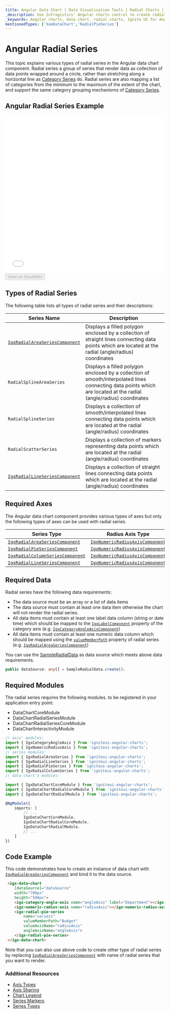 ```yaml
---
title: Angular Data Chart | Data Visualization Tools | Radial Charts | Data Binding | Infragistics
_description: Use Infragistics' Angular charts control to create radial charts such as radial area, radial line, radial pie and many more. Learn about our Ignite UI for Angular graph types!
_keywords: Angular charts, data chart, radial charts, Ignite UI for Angular, Infragistics
mentionedTypes: ['XamDataChart','RadialPieSeries']
---
```


# Angular Radial Series

This topic explains various types of radial series in the Angular data chart component. Radial series a group of series that render data as collection of data points wrapped around a circle, rather than stretching along a horizontal line as [Category Series](data-chart-type-category-series.md) do. Radial series are also mapping a list of categories from the minimum to the maximum of the extent of the chart, and support the same category grouping mechanisms of [Category Series](data-chart-type-category-series.md).

<!-- Angular, React, WebComponents -->

## Angular Radial Series Example

<div class="sample-container loading" style="height: 500px">
    <iframe id="data-chart-type-radial-series-iframe" src='{environment:dvDemosBaseUrl}/charts/data-chart-type-radial-series' width="100%" height="100%" seamless frameBorder="0" onload="onXPlatSampleIframeContentLoaded(this);" alt="Angular Radial Series Example"></iframe>
</div>
<div>
    <button data-localize="stackblitz" disabled class="stackblitz-btn" data-iframe-id="data-chart-type-radial-series-iframe" data-demos-base-url="{environment:dvDemosBaseUrl}">View on StackBlitz
    </button>


</div>

<div class="divider--half"></div>
<!-- end: Angular, React, WebComponents -->

## Types of Radial Series

The following table lists all types of radial series and their descriptions:

| Series Name                                                                                                                                                  | Description                                                                                                                                                       |
| ------------------------------------------------------------------------------------------------------------------------------------------------------------ | ----------------------------------------------------------------------------------------------------------------------------------------------------------------- |
| [`IgxRadialAreaSeriesComponent`]({environment:dvApiBaseUrl}/products/ignite-ui-angular/api/docs/typescript/latest/classes/igxradialareaseriescomponent.html) | Displays a filled polygon enclosed by a collection of straight lines connecting data points which are located at the radial (angle/radius) coordinates            |
| `RadialSplineAreaSeries`                                                                                                                                     | Displays a filled polygon enclosed by a collection of smooth/interpolated lines connecting data points which are located at the radial (angle/radius) coordinates |
| `RadialSplineSeries`                                                                                                                                         | Displays a collection of smooth/interpolated lines connecting data points which are located at the radial (angle/radius) coordinates                              |
| `RadialScatterSeries`                                                                                                                                        | Displays a collection of markers representing data points which are located at the radial (angle/radius) coordinates                                              |
| [`IgxRadialLineSeriesComponent`]({environment:dvApiBaseUrl}/products/ignite-ui-angular/api/docs/typescript/latest/classes/igxradiallineseriescomponent.html) | Displays a collection of straight lines connecting data points which are located at the radial (angle/radius) coordinates                                         |

## Required Axes

The Angular data chart component provides various types of axes but only the following types of axes can be used with radial series.

| Series Type                                                                                                                                                      | Radius Axis Type                                                                                                                                               | Angle Axis Type                                                                                                                                                |
| ---------------------------------------------------------------------------------------------------------------------------------------------------------------- | -------------------------------------------------------------------------------------------------------------------------------------------------------------- | -------------------------------------------------------------------------------------------------------------------------------------------------------------- |
| [`IgxRadialAreaSeriesComponent`]({environment:dvApiBaseUrl}/products/ignite-ui-angular/api/docs/typescript/latest/classes/igxradialareaseriescomponent.html)     | [`IgxNumericRadiusAxisComponent`]({environment:dvApiBaseUrl}/products/ignite-ui-angular/api/docs/typescript/latest/classes/igxnumericradiusaxiscomponent.html) | [`IgxCategoryAngleAxisComponent`]({environment:dvApiBaseUrl}/products/ignite-ui-angular/api/docs/typescript/latest/classes/igxcategoryangleaxiscomponent.html) |
| [`IgxRadialPieSeriesComponent`]({environment:dvApiBaseUrl}/products/ignite-ui-angular/api/docs/typescript/latest/classes/igxradialpieseriescomponent.html)       | [`IgxNumericRadiusAxisComponent`]({environment:dvApiBaseUrl}/products/ignite-ui-angular/api/docs/typescript/latest/classes/igxnumericradiusaxiscomponent.html) | [`IgxCategoryAngleAxisComponent`]({environment:dvApiBaseUrl}/products/ignite-ui-angular/api/docs/typescript/latest/classes/igxcategoryangleaxiscomponent.html) |
| [`IgxRadialColumnSeriesComponent`]({environment:dvApiBaseUrl}/products/ignite-ui-angular/api/docs/typescript/latest/classes/igxradialcolumnseriescomponent.html) | [`IgxNumericRadiusAxisComponent`]({environment:dvApiBaseUrl}/products/ignite-ui-angular/api/docs/typescript/latest/classes/igxnumericradiusaxiscomponent.html) | [`IgxCategoryAngleAxisComponent`]({environment:dvApiBaseUrl}/products/ignite-ui-angular/api/docs/typescript/latest/classes/igxcategoryangleaxiscomponent.html) |
| [`IgxRadialLineSeriesComponent`]({environment:dvApiBaseUrl}/products/ignite-ui-angular/api/docs/typescript/latest/classes/igxradiallineseriescomponent.html)     | [`IgxNumericRadiusAxisComponent`]({environment:dvApiBaseUrl}/products/ignite-ui-angular/api/docs/typescript/latest/classes/igxnumericradiusaxiscomponent.html) | [`IgxCategoryAngleAxisComponent`]({environment:dvApiBaseUrl}/products/ignite-ui-angular/api/docs/typescript/latest/classes/igxcategoryangleaxiscomponent.html) |

## Required Data

Radial series have the following data requirements:

-   The data source must be an array or a list of data items
-   The data source must contain at least one data item otherwise the chart will not render the radial series.
-   All data items must contain at least one label data column (string or date time) which should be mapped to the [`IgxLabelComponent`]({environment:dvApiBaseUrl}/products/ignite-ui-angular/api/docs/typescript/latest/classes/igxlabelcomponent.html) property of the category axis (e.g. [`IgxCategoryAngleAxisComponent`]({environment:dvApiBaseUrl}/products/ignite-ui-angular/api/docs/typescript/latest/classes/igxcategoryangleaxiscomponent.html))
-   All data items must contain at least one numeric data column which should be mapped using the [`valueMemberPath`]({environment:dvApiBaseUrl}/products/ignite-ui-angular/api/docs/typescript/latest/classes/igxanchoredradialseriescomponent.html#valuememberpath) property of radial series (e.g. [`IgxRadialAreaSeriesComponent`]({environment:dvApiBaseUrl}/products/ignite-ui-angular/api/docs/typescript/latest/classes/igxradialareaseriescomponent.html))

You can use the [SampleRadialData](data-chart-data-sources-radial.md) as data source which meets above data requirements.

```ts
public dataSource: any[] = SampleRadialData.create();
```

## Required Modules

The radial series requires the following modules<!-- Angular, React, WebComponents -->.<!-- end: Angular, React, WebComponents --><!-- Blazor --> to be registered in your application entry point:

-   DataChartCoreModule
-   DataChartRadialSeriesModule
-   DataChartRadialSeriesCoreModule
-   DataChartInteractivityModule
    <!-- end: Blazor -->

```ts
// axis' modules:
import { IgxCategoryAngleAxis } from 'igniteui-angular-charts';
import { IgxNumericRadiusAxis } from 'igniteui-angular-charts';
// series modules:
import { IgxRadialAreaSeries } from 'igniteui-angular-charts';
import { IgxRadialLineSeries } from 'igniteui-angular-charts';
import { IgxRadialPieSeries } from 'igniteui-angular-charts';
import { IgxRadialColumnSeries } from 'igniteui-angular-charts';
// data chart's modules:

import { IgxDataChartCoreModule } from 'igniteui-angular-charts';
import { IgxDataChartRadialCoreModule } from 'igniteui-angular-charts';
import { IgxDataChartRadialModule } from 'igniteui-angular-charts';

@NgModule({
    imports: [
        // ...
        IgxDataChartCoreModule,
        IgxDataChartRadialCoreModule,
        IgxDataChartRadialModule,
        // ...
    ]
})
```

## Code Example

This code demonstrates how to create an instance of data chart with [`IgxRadialAreaSeriesComponent`]({environment:dvApiBaseUrl}/products/ignite-ui-angular/api/docs/typescript/latest/classes/igxradialareaseriescomponent.html) and bind it to the data source.

```html
 <igx-data-chart
    [dataSource]="dataSource"
    width="700px"
    height="500px">
    <igx-category-angle-axis name="angleAxis" label="Department"></igx-category-angle-axis>
    <igx-numeric-radius-axis name="radiusAxis"></igx-numeric-radius-axis>
    <igx-radial-pie-series
        name="series1"
        valueMemberPath="Budget"
        valueAxisName="radiusAxis"
        angleAxisName="angleAxis">
    </igx-radial-pie-series>
 </igx-data-chart>
```

Note that you can also use above code to create other type of radial series by replacing [`IgxRadialAreaSeriesComponent`]({environment:dvApiBaseUrl}/products/ignite-ui-angular/api/docs/typescript/latest/classes/igxradialareaseriescomponent.html) with name of radial series that you want to render.

### Additional Resources

-   [Axis Types](data-chart-axis-types.md)
-   [Axis Sharing](data-chart-axis-sharing.md)
-   [Chart Legend](data-chart-legends.md)
-   [Series Markers](data-chart-series-markers.md)
-   [Series Types](data-chart-series-types.md)
